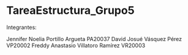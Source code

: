 # TareaEstructura_Grupo5

Integrantes:

Jennifer Noelia Portillo Argueta PA20037
David Josué Vásquez Pérez VP20002
Freddy Anastasio Villatoro Ramírez VR20003
